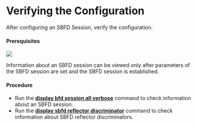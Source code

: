Verifying the Configuration
===========================

After configuring an SBFD Session, verify the configuration.

#### Prerequisites

![](../../../../public_sys-resources/note_3.0-en-us.png) 

Information about an SBFD session can be viewed only after parameters of the SBFD session are set and the SBFD session is established.




#### Procedure

* Run the [**display bfd session all verbose**](cmdqueryname=display+bfd+session+all+verbose) command to check information about an SBFD session.
* Run the [**display sbfd reflector discriminator**](cmdqueryname=display+sbfd+reflector+discriminator) command to check information about SBFD reflector discriminators.